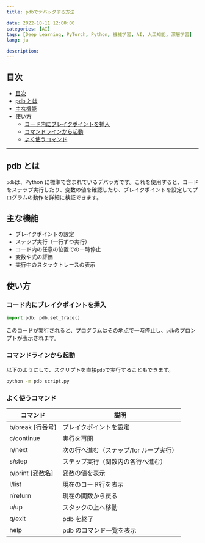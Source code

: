 ```yaml
---
title: pdbでデバッグする方法

date: 2022-10-11 12:00:00
categories: [AI]
tags: [Deep Learning, PyTorch, Python, 機械学習, AI, 人工知能, 深層学習]
lang: ja

description:
---
```


## 目次

- [目次](#%E7%9B%AE%E6%AC%A1)
- [pdb とは](#pdb-%E3%81%A8%E3%81%AF)
- [主な機能](#%E4%B8%BB%E3%81%AA%E6%A9%9F%E8%83%BD)
- [使い方](#%E4%BD%BF%E3%81%84%E6%96%B9)
  - [コード内にブレイクポイントを挿入](#%E3%82%B3%E3%83%BC%E3%83%89%E5%86%85%E3%81%AB%E3%83%96%E3%83%AC%E3%82%A4%E3%82%AF%E3%83%9D%E3%82%A4%E3%83%B3%E3%83%88%E3%82%92%E6%8C%BF%E5%85%A5)
  - [コマンドラインから起動](#%E3%82%B3%E3%83%9E%E3%83%B3%E3%83%89%E3%83%A9%E3%82%A4%E3%83%B3%E3%81%8B%E3%82%89%E8%B5%B7%E5%8B%95)
  - [よく使うコマンド](#%E3%82%88%E3%81%8F%E4%BD%BF%E3%81%86%E3%82%B3%E3%83%9E%E3%83%B3%E3%83%89)

---

## pdb とは

`pdb`は、Python に標準で含まれているデバッガです。これを使用すると、コードをステップ実行したり、変数の値を確認したり、ブレイクポイントを設定してプログラムの動作を詳細に検証できます。

## 主な機能

- ブレイクポイントの設定
- ステップ実行（一行ずつ実行）
- コード内の任意の位置での一時停止
- 変数や式の評価
- 実行中のスタックトレースの表示

## 使い方

### コード内にブレイクポイントを挿入

```python
import pdb; pdb.set_trace()
```

このコードが実行されると、プログラムはその地点で一時停止し、`pdb`のプロンプトが表示されます。

### コマンドラインから起動

以下のようにして、スクリプトを直接`pdb`で実行することもできます。

```bash
python -m pdb script.py
```

### よく使うコマンド

| コマンド         | 説明                                    |
| ---------------- | --------------------------------------- |
| b/break [行番号] | ブレイクポイントを設定                  |
| c/continue       | 実行を再開                              |
| n/next           | 次の行へ進む（ステップ/for ループ実行） |
| s/step           | ステップ実行（関数内の各行へ進む）      |
| p/print [変数名] | 変数の値を表示                          |
| l/list           | 現在のコード行を表示                    |
| r/return         | 現在の関数から戻る                      |
| u/up             | スタックの上へ移動                      |
| q/exit           | pdb を終了                              |
| help             | pdb のコマンド一覧を表示                |

